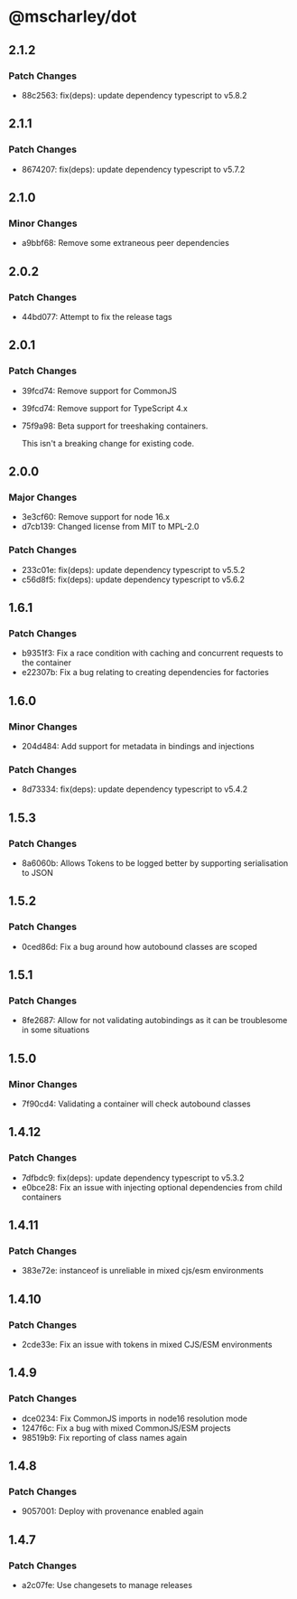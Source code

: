 # @mscharley/dot

## 2.1.2

### Patch Changes

- 88c2563: fix(deps): update dependency typescript to v5.8.2

## 2.1.1

### Patch Changes

- 8674207: fix(deps): update dependency typescript to v5.7.2

## 2.1.0

### Minor Changes

- a9bbf68: Remove some extraneous peer dependencies

## 2.0.2

### Patch Changes

- 44bd077: Attempt to fix the release tags

## 2.0.1

### Patch Changes

- 39fcd74: Remove support for CommonJS
- 39fcd74: Remove support for TypeScript 4.x
- 75f9a98: Beta support for treeshaking containers.

  This isn't a breaking change for existing code.

## 2.0.0

### Major Changes

- 3e3cf60: Remove support for node 16.x
- d7cb139: Changed license from MIT to MPL-2.0

### Patch Changes

- 233c01e: fix(deps): update dependency typescript to v5.5.2
- c56d8f5: fix(deps): update dependency typescript to v5.6.2

## 1.6.1

### Patch Changes

- b9351f3: Fix a race condition with caching and concurrent requests to the container
- e22307b: Fix a bug relating to creating dependencies for factories

## 1.6.0

### Minor Changes

- 204d484: Add support for metadata in bindings and injections

### Patch Changes

- 8d73334: fix(deps): update dependency typescript to v5.4.2

## 1.5.3

### Patch Changes

- 8a6060b: Allows Tokens to be logged better by supporting serialisation to JSON

## 1.5.2

### Patch Changes

- 0ced86d: Fix a bug around how autobound classes are scoped

## 1.5.1

### Patch Changes

- 8fe2687: Allow for not validating autobindings as it can be troublesome in some situations

## 1.5.0

### Minor Changes

- 7f90cd4: Validating a container will check autobound classes

## 1.4.12

### Patch Changes

- 7dfbdc9: fix(deps): update dependency typescript to v5.3.2
- e0bce28: Fix an issue with injecting optional dependencies from child containers

## 1.4.11

### Patch Changes

- 383e72e: instanceof is unreliable in mixed cjs/esm environments

## 1.4.10

### Patch Changes

- 2cde33e: Fix an issue with tokens in mixed CJS/ESM environments

## 1.4.9

### Patch Changes

- dce0234: Fix CommonJS imports in node16 resolution mode
- 1247f6c: Fix a bug with mixed CommonJS/ESM projects
- 98519b9: Fix reporting of class names again

## 1.4.8

### Patch Changes

- 9057001: Deploy with provenance enabled again

## 1.4.7

### Patch Changes

- a2c07fe: Use changesets to manage releases

